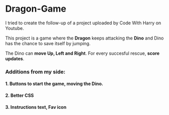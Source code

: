 # Dragon-Game

I tried to create the follow-up of a project uploaded by Code With Harry on Youtube.

This project is a game where the **Dragon** keeps attacking the **Dino** and Dino has the chance to save itself by jumping. 

The Dino can **move Up, Left and Right**. For every succesful rescue, **score updates**.

### Additions from my side:

 #### 1. Buttons to start the game, moving the Dino. 
 #### 2. Better CSS
 #### 3. Instructions text, Fav icon
